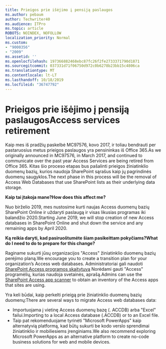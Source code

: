 ```yaml
---
title: Prieigos prie išėjimo į pensiją paslaugos
ms.author: pebaum
author: Techwriter40
ms.audience: ITPro
ms.topic: article
ROBOTS: NOINDEX, NOFOLLOW
localization_priority: Normal
ms.custom:
- "9000356"
- "2009"
ms.assetid: ''
ms.openlocfilehash: 197366882468ebc87fc26f2fe2733371790d1871
ms.sourcegitcommit: 037331d71f06750d972c0b6278b23bb15c4806ca
ms.translationtype: MT
ms.contentlocale: lt-LT
ms.lasthandoff: 10/18/2019
ms.locfileid: "36747792"
---
```

# <a name="access-services-retirement"></a><span data-ttu-id="af747-102">Prieigos prie išėjimo į pensiją paslaugos</span><span class="sxs-lookup"><span data-stu-id="af747-102">Access services retirement</span></span>

<span data-ttu-id="af747-103">Kaip mes iš pradžių paskelbė MC97576, kovo 2017, ir toliau bendrauti per pastaruosius metus prieigos paslaugos yra pensininkas iš Office 365.</span><span class="sxs-lookup"><span data-stu-id="af747-103">As we originally announced in MC97576, in March 2017, and continued to communicate over the past year Access Services are being retired from Office 365.</span></span> <span data-ttu-id="af747-104">Kitas šio proceso etapas bus pašalinti prieigos žiniatinklio duomenų bazių, kurios naudoja SharePoint sąrašus kaip jų pagrindinės duomenų saugyklos.</span><span class="sxs-lookup"><span data-stu-id="af747-104">The next phase in this process will be the removal of Access Web Databases that use SharePoint lists as their underlying data storage.</span></span>

<span data-ttu-id="af747-105">**Kaip tai įtakoja mane?**</span><span class="sxs-lookup"><span data-stu-id="af747-105">**How does this affect me?**</span></span>

<span data-ttu-id="af747-106">Nuo birželio 2019, mes nustosime kurti naujas Access duomenų bazių SharePoint Online ir uždaryti paslaugą ir visas likusias programas iki balandžio 2020.</span><span class="sxs-lookup"><span data-stu-id="af747-106">Starting June 2019, we will stop creation of new Access databases in SharePoint Online and shut down the service and any remaining apps by April 2020.</span></span>

<span data-ttu-id="af747-107">**Ką reikia daryti, kad pasiruoštumėte šiam pasikeittam pokyčiams?**</span><span class="sxs-lookup"><span data-stu-id="af747-107">**What do I need to do to prepare for this change?**</span></span>

<span data-ttu-id="af747-108">Raginame sukurti jūsų organizacijos "Access" žiniatinklio duomenų bazių perėjimo planą.</span><span class="sxs-lookup"><span data-stu-id="af747-108">We encourage you to create a transition plan for your organization’s Access web databases.</span></span> <span data-ttu-id="af747-109">Administratoriai gali naudoti [SharePoint Access programos skaitytuvą](https://github.com/SharePoint/PnP-Tools/tree/master/Solutions/SharePoint.AccessApp.Scanner) Norėdami gauti "Access" programėlių, kurias naudoja svetainės, aprašą.</span><span class="sxs-lookup"><span data-stu-id="af747-109">Admins can use the [SharePoint Access app scanner](https://github.com/SharePoint/PnP-Tools/tree/master/Solutions/SharePoint.AccessApp.Scanner) to obtain an inventory of the Access apps that sites are using.</span></span>

<span data-ttu-id="af747-110">Yra keli būdai, kaip perkelti prieigą prie žiniatinklio duomenų bazių duomenų:</span><span class="sxs-lookup"><span data-stu-id="af747-110">There are several ways to migrate Access web databases data:</span></span>

- <span data-ttu-id="af747-111">Importuojama į vietinę Access duomenų bazę (. ACCDB) arba "Excel" failui.</span><span class="sxs-lookup"><span data-stu-id="af747-111">Importing to a local Access database (.ACCDB) or to an Excel file.</span></span>
- <span data-ttu-id="af747-112">Taip pat rekomenduojame tyrinėti "Microsoft PowerApps" kaip alternatyvią platformą, kad būtų sukurti be kodo verslo sprendimai žiniatinklio ir mobiliesiems įrenginiams.</span><span class="sxs-lookup"><span data-stu-id="af747-112">We also recommend exploring Microsoft PowerApps as an alternative platform to create no-code business solutions for web and mobile devices.</span></span>